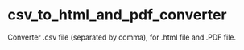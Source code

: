 # csv_to_html_and_pdf_converter
Converter .csv file (separated by comma), for .html file and .PDF file.
